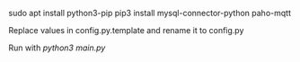 sudo apt install python3-pip
pip3 install mysql-connector-python paho-mqtt


Replace values in config.py.template and rename it to config.py

Run with *python3 main.py*